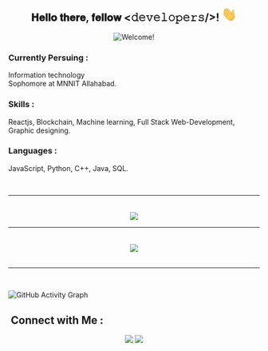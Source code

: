 <div align="center">
<h2> 𝐇𝐞𝐥𝐥𝐨 𝐭𝐡𝐞𝐫𝐞, 𝐟𝐞𝐥𝐥𝐨𝐰 <𝚍𝚎𝚟𝚎𝚕𝚘𝚙𝚎𝚛𝚜/>! <img src="https://github.com/ABSphreak/ABSphreak/blob/master/gifs/Hi.gif" width="30px"></h2>
</div>

<div align="center" width="50">

<img src="https://i.imgur.com/giTdunl.mp4" alt="Welcome!" width="300"/>

</div>

### Currently Persuing : <br>
Information technology <br>
Sophomore at MNNIT Allahabad.

### Skills : <br>
Reactjs, Blockchain, Machine learning, Full Stack Web-Development, Graphic designing.

### Languages : <br>
JavaScript, Python, C++, Java, SQL.

<br>
<hr>
<br>

<div align="center">

<a href="https://github-readme-stats.vercel.app/api?username=me-abhinav-1001&show_icons=true&theme=cyan">
  <img align="center" src="https://github-readme-stats.vercel.app/api?username=me-abhinav-1001&include_all_commits=true&count_private=true&show_icons=true&theme=radical&custom_title=My GitHub Stats" />
</a>
<br>
<hr>
<br>
<a href="https://github-readme-stats.vercel.app/api/top-langs/?username=me-abhinav-1001&layout=compact&langs_count=10">
  <img align="center" src="https://github-readme-stats.vercel.app/api/top-langs/?username=me-abhinav-1001&layout=compact&langs_count=10&theme=radical" />
</a>
<br>
</div> 
<br>
<hr>
<br>

![GitHub Activity Graph](https://activity-graph.herokuapp.com/graph?username=me-abhinav-1001) 

## &nbsp;Connect with Me :

<p align="center">
<a href="https://www.linkedin.com/in/abhinav-anand-33b7a3204//"><img src="https://img.shields.io/badge/-Abhinav%20Anand%20-0077B5?style=flat&logo=Linkedin&logoColor=white"/></a>
<a href="mailto:10.abhinav.anand.01@gmail.com"><img src="https://img.shields.io/badge/-10.abhinav.anand.01@gmail.com-D14836?style=flat&logo=Gmail&logoColor=white"/></a>
</p>

<!--
**me-abhinav-1001/me-abhinav-1001** is a ✨ _special_ ✨ repository because its `README.md` (this file) appears on your GitHub profile.

Here are some ideas to get you started:

- 🔭 I’m currently working on ...
- 🌱 I’m currently learning ...
- 👯 I’m looking to collaborate on ...
- 🤔 I’m looking for help with ...
- 💬 Ask me about ...
- 📫 How to reach me: ...
- 😄 Pronouns: ...
- ⚡ Fun fact: ...
-->
